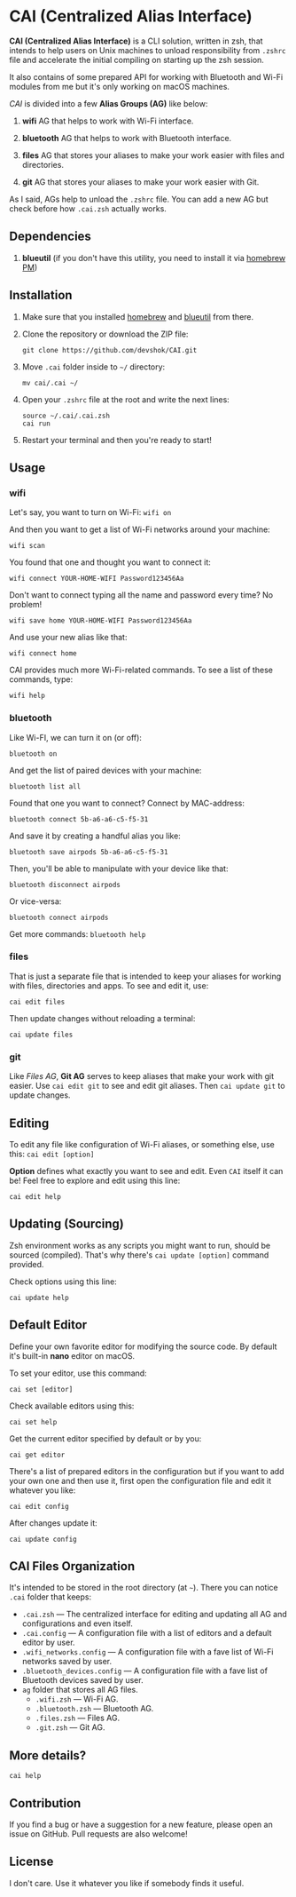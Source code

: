 # CAI (Centralized Alias Interface)

**CAI (Centralized Alias Interface)** is a CLI solution, written in zsh, that intends to help users on Unix machines to unload responsibility from `.zshrc` file and accelerate the initial compiling on starting up the zsh session.

It also contains of some prepared API for working with Bluetooth and Wi-Fi modules from me but it's only working on macOS machines.

*CAI* is divided into a few **Alias Groups (AG)** like below:

1. __wifi__
    AG that helps to work with Wi-Fi interface.

2. __bluetooth__
    AG that helps to work with Bluetooth interface.

3. __files__
    AG that stores your aliases to make your work easier with files and directories.

4. __git__
    AG that stores your aliases to make your work easier with Git.

As I said, AGs help to unload the `.zshrc` file. You can add a new AG but check before how `.cai.zsh` actually works.

## Dependencies

1. __blueutil__ (if you don't have this utility, you need to install it via [homebrew PM](https://formulae.brew.sh/formula/blueutil))

## Installation
1. Make sure that you installed [homebrew](https://brew.sh) and [blueutil](https://formulae.brew.sh/formula/blueutil) from there.

2. Clone the repository or download the ZIP file:
	```
    git clone https://github.com/devshok/CAI.git
    ```

3. Move `.cai` folder inside to `~/` directory:
	```
    mv cai/.cai ~/
    ```

4. Open your `.zshrc` file at the root and write the next lines:
	```
    source ~/.cai/.cai.zsh
    cai run
    ```

5. Restart your terminal and then you're ready to start!

## Usage

### wifi
Let's say, you want to turn on Wi-Fi:
	```
	wifi on
	```
    
And then you want to get a list of Wi-Fi networks around your machine:
```
wifi scan
```
    
You found that one and thought you want to connect it:
```
wifi connect YOUR-HOME-WIFI Password123456Aa
```
    
Don't want to connect typing all the name and password every time? No problem!
```
wifi save home YOUR-HOME-WIFI Password123456Aa
```
    
And use your new alias like that:
```
wifi connect home
```
    
CAI provides much more Wi-Fi-related commands. To see a list of these commands, type:
```
wifi help
```
    
### bluetooth
Like Wi-FI, we can turn it on (or off):
```
bluetooth on
```
    
And get the list of paired devices with your machine:
```
bluetooth list all
```
    
Found that one you want to connect? Connect by MAC-address:
```
bluetooth connect 5b-a6-a6-c5-f5-31
```
    
And save it by creating a handful alias you like:
```
bluetooth save airpods 5b-a6-a6-c5-f5-31
```
    
Then, you'll be able to manipulate with your device like that:
```
bluetooth disconnect airpods
```
    
Or vice-versa:
```
bluetooth connect airpods
```
    
Get more commands:
	```
    bluetooth help
    ```
    
### files

That is just a separate file that is intended to keep your aliases for working with files, directories and apps. To see and edit it, use:
```
cai edit files
```

Then update changes without reloading a terminal:
```
cai update files
```
    
### git

Like *Files AG*, **Git AG** serves to keep aliases that make your work with git easier.
Use `cai edit git` to see and edit git aliases. Then `cai update git` to update changes.

## Editing
To edit any file like configuration of Wi-Fi aliases, or something else, use this:
`cai edit [option]`

**Option** defines what exactly you want to see and edit. Even `CAI` itself it can be! Feel free to explore and edit using this line:
```
cai edit help
```

## Updating (Sourcing)
Zsh environment works as any scripts you might want to run, should be sourced (compiled). That's why there's `cai update [option]` command provided.

Check options using this line:
```
cai update help
```

## Default Editor
Define your own favorite editor for modifying the source code.
By default it's built-in **nano** editor on macOS.

To set your editor, use this command:
```
cai set [editor]
```

Check available editors using this:
```
cai set help
```

Get the current editor specified by default or by you:
```
cai get editor
```

There's a list of prepared editors in the configuration but if you want to add your own one and then use it, first open the configuration file and edit it whatever you like:
```
cai edit config
```

After changes update it:
```
cai update config
```

## CAI Files Organization

It's intended to be stored in the root directory (at `~`). There you can notice `.cai` folder that keeps:
- `.cai.zsh` — The centralized interface for editing and updating all AG and configurations and even itself.
- `.cai.config` — A configuration file with a list of editors and a default editor by user.
- `.wifi_networks.config` — A configuration file with a fave list of Wi-Fi networks saved by user.
- `.bluetooth_devices.config` — A configuration file with a fave list of Bluetooth devices saved by user.
- `ag` folder that stores all AG files.
    - `.wifi.zsh` — Wi-Fi AG.
    - `.bluetooth.zsh` — Bluetooth AG.
    - `.files.zsh` — Files AG.
    - `.git.zsh` — Git AG.

## More details?
```
cai help
```

## Contribution
If you find a bug or have a suggestion for a new feature, please open an issue on GitHub.
Pull requests are also welcome!

## License

I don't care. Use it whatever you like if somebody finds it useful.
